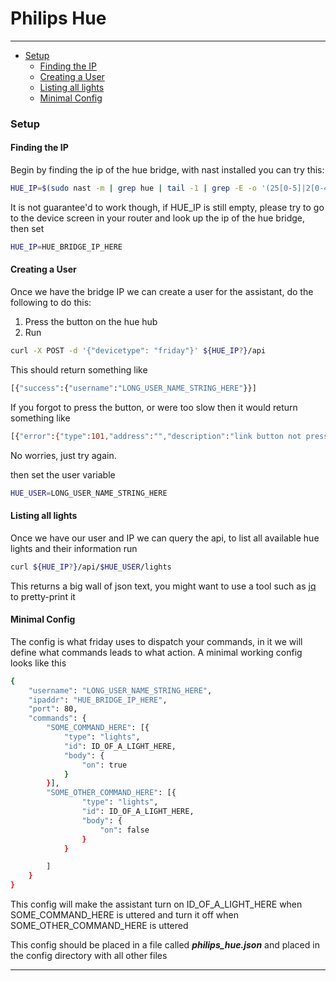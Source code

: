# Philips Hue

---

- [Setup](#setup)
  - [Finding the IP](#finding-the-ip)
  - [Creating a User](#creating-a-user)
  - [Listing all lights](#listing-all-lights)
  - [Minimal Config](#minimal-config)

### Setup




#### Finding the IP 
Begin by finding the ip of the hue bridge, with nast installed you can try this:

```bash
HUE_IP=$(sudo nast -m | grep hue | tail -1 | grep -E -o '(25[0-5]|2[0-4][0-9]|[01]?[0-9][0-9]?)\.(25[0-5]|2[0-4][0-9]|[01]?[0-9][0-9]?)\.(25[0-5]|2[0-4][0-9]|[01]?[0-9][0-9]?)\.(25[0-5]|2[0-4][0-9]|[01]?[0-9][0-9]?)')
```

It is not guarantee'd to work though, if HUE_IP is still empty, please try to go to the device screen in your router and look up the ip of the hue bridge, then set

```bash
HUE_IP=HUE_BRIDGE_IP_HERE
```

#### Creating a User
Once we have the bridge IP we can create a user for the assistant, do the following to do this:
1. Press the button on the hue hub
2. Run

```bash
curl -X POST -d '{"devicetype": "friday"}' ${HUE_IP?}/api
```

This should return something like

```bash
[{"success":{"username":"LONG_USER_NAME_STRING_HERE"}}]
```

If you forgot to press the button, or were too slow then it would return something like

```bash
[{"error":{"type":101,"address":"","description":"link button not pressed"}}]
```

No worries, just try again.

then set the user variable

```bash
HUE_USER=LONG_USER_NAME_STRING_HERE
```

#### Listing all lights

Once we have our user and IP we can query the api, to list all available hue lights and their information run


```bash
curl ${HUE_IP?}/api/$HUE_USER/lights
```

This returns a big wall of json text, you might want to use a tool such as [jq](https://github.com/stedolan/jq) to pretty-print it


#### Minimal Config 

The config is what friday uses to dispatch your commands, in it we will define what commands leads to what action. A minimal working config looks like this

```bash
{
    "username": "LONG_USER_NAME_STRING_HERE",
    "ipaddr": "HUE_BRIDGE_IP_HERE",
    "port": 80,
    "commands": {
        "SOME_COMMAND_HERE": [{
            "type": "lights",
            "id": ID_OF_A_LIGHT_HERE,
            "body": {
                "on": true
            }
        }],
        "SOME_OTHER_COMMAND_HERE": [{
                "type": "lights",
                "id": ID_OF_A_LIGHT_HERE,
                "body": {
                    "on": false
                }
            }

        ]
    }
}

```

This config will make the assistant turn on ID_OF_A_LIGHT_HERE when SOME_COMMAND_HERE is uttered 
and turn it off when SOME_OTHER_COMMAND_HERE is uttered


This config should be placed in a file called ***philips\_hue.json*** and placed in the config directory with all other files

---

